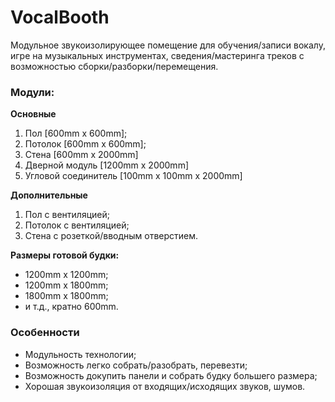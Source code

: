 # VocalBooth
Модульное звукоизолирующее помещение для обучения/записи вокалу, игре на музыкальных инструментах, сведения/мастеринга треков с возможностью сборки/разборки/перемещения.

### Модули:

**Основные**

1. Пол [600mm x 600mm];
2. Потолок [600mm x 600mm];
3. Стена [600mm x 2000mm]
4. Дверной модуль [1200mm x 2000mm]
5. Угловой соединитель [100mm x 100mm x 2000mm]

**Дополнительные**

1. Пол с вентиляцией;
2. Потолок с вентиляцией;
3. Стена с розеткой/вводным отверстием.

**Размеры готовой будки:**

- 1200mm х 1200mm;
- 1200mm х 1800mm;
- 1800mm х 1800mm;
- и т.д., кратно 600mm.

### Особенности
- Модульность технологии;
- Возможность легко собрать/разобрать, перевезти;
- Возможность докупить панели и собрать будку большего размера;
- Хорошая звукоизоляция от входящих/исходящих звуков, шумов.
